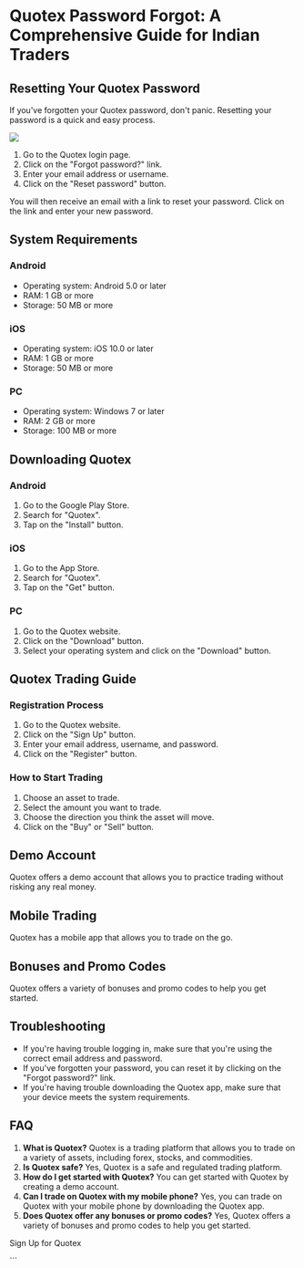 # Quotex Password Forgot: A Comprehensive Guide for Indian Traders

## Resetting Your Quotex Password

If you\'ve forgotten your Quotex password, don\'t panic. Resetting your
password is a quick and easy process.

[![](https://static.quotex.io/files/4_en/300_250.jpg)](https://traff.sbs/brokerqxlid)

1.  Go to the Quotex login page.
2.  Click on the "Forgot password?" link.
3.  Enter your email address or username.
4.  Click on the "Reset password" button.

You will then receive an email with a link to reset your password. Click
on the link and enter your new password.

## System Requirements

### Android

-   Operating system: Android 5.0 or later
-   RAM: 1 GB or more
-   Storage: 50 MB or more

### iOS

-   Operating system: iOS 10.0 or later
-   RAM: 1 GB or more
-   Storage: 50 MB or more

### PC

-   Operating system: Windows 7 or later
-   RAM: 2 GB or more
-   Storage: 100 MB or more

## Downloading Quotex

### Android

1.  Go to the Google Play Store.
2.  Search for "Quotex".
3.  Tap on the "Install" button.

### iOS

1.  Go to the App Store.
2.  Search for "Quotex".
3.  Tap on the "Get" button.

### PC

1.  Go to the Quotex website.
2.  Click on the "Download" button.
3.  Select your operating system and click on the "Download"
    button.

## Quotex Trading Guide

### Registration Process

1.  Go to the Quotex website.
2.  Click on the "Sign Up" button.
3.  Enter your email address, username, and password.
4.  Click on the "Register" button.

### How to Start Trading

1.  Choose an asset to trade.
2.  Select the amount you want to trade.
3.  Choose the direction you think the asset will move.
4.  Click on the "Buy" or "Sell" button.

## Demo Account

Quotex offers a demo account that allows you to practice trading without
risking any real money.

## Mobile Trading

Quotex has a mobile app that allows you to trade on the go.

## Bonuses and Promo Codes

Quotex offers a variety of bonuses and promo codes to help you get
started.

## Troubleshooting

-   If you\'re having trouble logging in, make sure that you\'re using
    the correct email address and password.
-   If you\'ve forgotten your password, you can reset it by clicking on
    the "Forgot password?" link.
-   If you\'re having trouble downloading the Quotex app, make sure that
    your device meets the system requirements.

## FAQ

1.  **What is Quotex?** Quotex is a trading platform that allows you to
    trade on a variety of assets, including forex, stocks, and
    commodities.
2.  **Is Quotex safe?** Yes, Quotex is a safe and regulated trading
    platform.
3.  **How do I get started with Quotex?** You can get started with
    Quotex by creating a demo account.
4.  **Can I trade on Quotex with my mobile phone?** Yes, you can trade
    on Quotex with your mobile phone by downloading the Quotex app.
5.  **Does Quotex offer any bonuses or promo codes?** Yes, Quotex offers
    a variety of bonuses and promo codes to help you get started.

Sign Up for Quotex

\`\`\`


